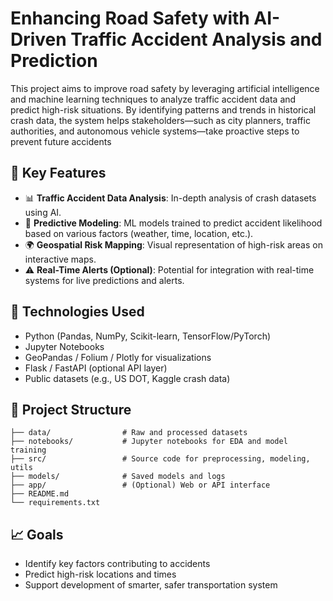 # Enhancing Road Safety with AI-Driven Traffic Accident Analysis and Prediction

This project aims to improve road safety by leveraging artificial intelligence and machine learning techniques to analyze traffic accident data and predict high-risk situations. 
By identifying patterns and trends in historical crash data, the system helps stakeholders—such as city planners, traffic authorities, and autonomous vehicle systems—take proactive steps to prevent future accidents
## 🚗 Key Features

* 📊 **Traffic Accident Data Analysis**: In-depth analysis of crash datasets using AI.
* 🤖 **Predictive Modeling**: ML models trained to predict accident likelihood based on various factors (weather, time, location, etc.).
* 🌍 **Geospatial Risk Mapping**: Visual representation of high-risk areas on interactive maps.
* ⚠️ **Real-Time Alerts (Optional)**: Potential for integration with real-time systems for live predictions and alerts.

## 🧰 Technologies Used

* Python (Pandas, NumPy, Scikit-learn, TensorFlow/PyTorch)
* Jupyter Notebooks
* GeoPandas / Folium / Plotly for visualizations
* Flask / FastAPI (optional API layer)
* Public datasets (e.g., US DOT, Kaggle crash data)

## 📁 Project Structure

```
├── data/                # Raw and processed datasets
├── notebooks/           # Jupyter notebooks for EDA and model training
├── src/                 # Source code for preprocessing, modeling, utils
├── models/              # Saved models and logs
├── app/                 # (Optional) Web or API interface
├── README.md
└── requirements.txt
```
## 📈 Goals

* Identify key factors contributing to accidents
* Predict high-risk locations and times
* Support development of smarter, safer transportation system
